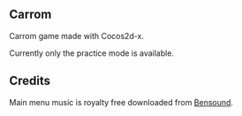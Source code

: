 ## Carrom
Carrom game made with Cocos2d-x.

Currently only the practice mode is available.

## Credits
Main menu music is royalty free downloaded from [Bensound](www.bensound.com).
